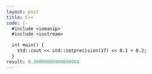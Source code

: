 ```yaml
---
layout: post
title: C++
code: |-
  #include <iomanip>
  #include <iostream>

  int main() {
    std::cout << std::setprecision(17) << 0.1 + 0.2;
  }
result: 0.30000000000000004
---
```

